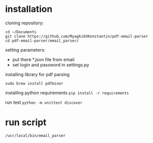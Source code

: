 # installation
cloning repository:

```
cd ~/Documents
git clone https://github.com/MyagkikhKonstantin/pdf-email-parser
cd pdf-email-parser/email_parser/
```

setting parameters:
 * put there *.json file from email
 * set login and password in settings.py

 
installing library for pdf parsing

`sudo brew install pdfminer`


installing python requirements
`pip install -r requirements`


run test
`python -m unittest discover`

# run script
`/usr/local/bin/email_parser`
